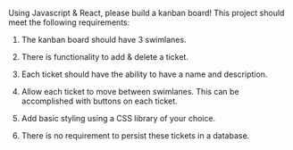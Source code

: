 Using Javascript & React, please build a kanban board! This project should meet the following requirements:

1. The kanban board should have 3 swimlanes.

2. There is functionality to add & delete a ticket.

3. Each ticket should have the ability to have a name and description.

4. Allow each ticket to move between swimlanes. This can be accomplished with buttons on each ticket.

5. Add basic styling using a CSS library of your choice.

6. There is no requirement to persist these tickets in a database.
